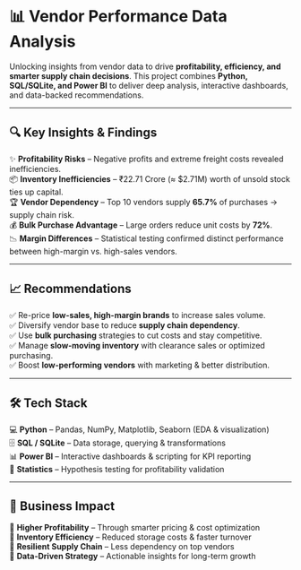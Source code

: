 # 📊 Vendor Performance Data Analysis  

Unlocking insights from vendor data to drive **profitability, efficiency, and smarter supply chain decisions**. This project combines **Python, SQL/SQLite, and Power BI** to deliver deep analysis, interactive dashboards, and data-backed recommendations.  

---

## 🔍 Key Insights & Findings  
✨ **Profitability Risks** – Negative profits and extreme freight costs revealed inefficiencies.  
📦 **Inventory Inefficiencies** – ₹22.71 Crore (≈ $2.71M) worth of unsold stock ties up capital.  
🏆 **Vendor Dependency** – Top 10 vendors supply **65.7%** of purchases → supply chain risk.  
💰 **Bulk Purchase Advantage** – Large orders reduce unit costs by **72%**.  
📉 **Margin Differences** – Statistical testing confirmed distinct performance between high-margin vs. high-sales vendors.  

---

## 📈 Recommendations  
✅ Re-price **low-sales, high-margin brands** to increase sales volume.  
✅ Diversify vendor base to reduce **supply chain dependency**.  
✅ Use **bulk purchasing** strategies to cut costs and stay competitive.  
✅ Manage **slow-moving inventory** with clearance sales or optimized purchasing.  
✅ Boost **low-performing vendors** with marketing & better distribution.  

---

## 🛠️ Tech Stack  
💻 **Python** – Pandas, NumPy, Matplotlib, Seaborn (EDA & visualization)  
🗄️ **SQL / SQLite** – Data storage, querying & transformations  
📊 **Power BI** – Interactive dashboards & scripting for KPI reporting  
📐 **Statistics** – Hypothesis testing for profitability validation  

---

## 🚀 Business Impact  
📌 **Higher Profitability** – Through smarter pricing & cost optimization  
📌 **Inventory Efficiency** – Reduced storage costs & faster turnover  
📌 **Resilient Supply Chain** – Less dependency on top vendors  
📌 **Data-Driven Strategy** – Actionable insights for long-term growth  


